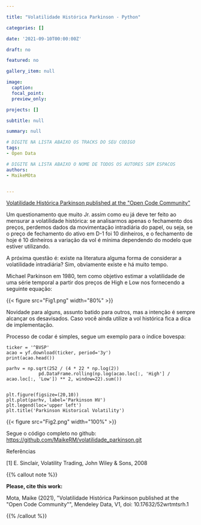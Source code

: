```yaml
---

title: "Volatilidade Histórica Parkinson - Python"

categories: []

date: '2021-09-10T00:00:00Z' 

draft: no

featured: no

gallery_item: null

image:
  caption: 
  focal_point: 
  preview_only: 

projects: []

subtitle: null

summary: null

# DIGITE NA LISTA ABAIXO OS TRACKS DO SEU CODIGO
tags: 
- Open Data

# DIGITE NA LISTA ABAIXO O NOME DE TODOS OS AUTORES SEM ESPACOS
authors:
- MaikeMOta


---
```



<a href="https://plu.mx/plum/a/?doi=10.17632%2F52wrtmtsrh.2" data-popup="right" data-size="large" class="plumx-plum-print-popup" data-site="plum" data-hide-when-empty="true">Volatilidade Histórica Parkinson published at the "Open Code Community"</a>



Um questionamento que muito Jr. assim como eu já deve ter feito ao mensurar a volatilidade histórica: se analisarmos apenas o fechamento dos preços, perdemos dados da movimentação intradiária do papel, ou seja, se o preço de fechamento do ativo em D-1 foi 10 dinheiros, e o fechamento de hoje é 10 dinheiros a variação da vol é mínima dependendo do modelo que estiver utilizando.

A próxima questão é: existe na literatura alguma forma de considerar a volatilidade intradiária? Sim, obviamente existe e há muito tempo.

Michael Parkinson em 1980, tem como objetivo estimar a volatilidade de uma série temporal a partir dos preços de High e Low nos fornecendo a seguinte equação:

{{< figure src="Fig1.png" width="80%" >}} 

Novidade para alguns, assunto batido para outros, mas a intenção é sempre alcançar os desavisados. Caso você ainda utilize a vol histórica fica a dica de implementação.

Processo de codar é simples, segue um exemplo para o índice bovespa:

    ticker = '^BVSP'
    acao = yf.download(ticker, period='3y')
    print(acao.head())

    parhv = np.sqrt(252 / (4 * 22 * np.log(2)) 
                pd.DataFrame.rolling(np.log(acao.loc[:, 'High'] / acao.loc[:, 'Low']) ** 2, window=22).sum())


    plt.figure(figsize=(20,10))
    plt.plot(parhv, label='Parkinson HV')
    plt.legend(loc='upper left')
    plt.title('Parkinson Historical Volatility')

{{< figure src="Fig2.png" width="100%" >}} 

Segue o código completo no github: https://github.com/MaikeRM/volatilidade_parkinson.git

Referências

[1] E. Sinclair, Volatility Trading, John Wiley & Sons, 2008



{{% callout note %}}

**Please, cite this work:**

Mota, Maike (2021), "Volatilidade Histórica Parkinson published at the "Open Code Community"", Mendeley Data, V1, doi: 10.17632/52wrtmtsrh.1    

{{% /callout %}}


